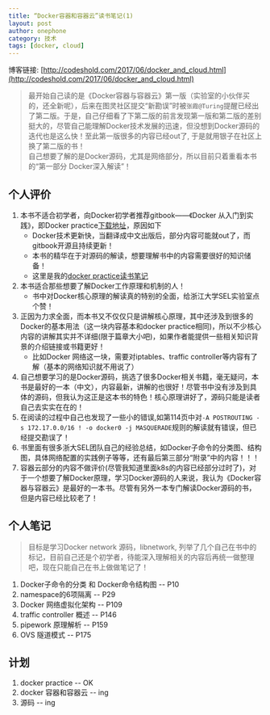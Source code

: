 ```yaml
---
title: “Docker容器和容器云”读书笔记(1)
layout: post
author: onephone
category: 技术
tags: [docker, cloud]
---
```

博客链接: [http://codeshold.com/2017/06/docker_and_cloud.html](http://codeshold.com/2017/06/docker_and_cloud.html)


> 最开始自己读的是《Docker容器与容器云》第一版（实验室的小伙伴买的，还全新呢），后来在图灵社区提交“新勘误”时被`张霞@Turing`提醒已经出了第二版。于是，自己仔细看了下第二版的前言发现第一版和第二版的差别挺大的，尽管自己能理解Docker技术发展的迅速，但没想到Docker源码的迭代也是这么快！至此第一版很多的内容已经out了, 于是就用银子在社区上换了第二版的书！  
自己想要了解的是Docker源码，尤其是网络部分，所以目前只着重看本书的“第一部分 Docker深入解读”！

## 个人评价
1. 本书不适合初学者，向Docker初学者推荐gitbook——《Docker 从入门到实践》，即Docker practice[下载地址](https://www.gitbook.com/book/yeasy/docker_practice/details)，原因如下
    - Docker技术更新快，当翻译成中文出版后，部分内容可能就out了，而gitbook开源且持续更新！
    - 本书的精华在于对源码的解读，想要理解书中的内容需要很好的知识储备！
    - 这里是我的[docker practice读书笔记](http://www.ituring.com.cn/article/467946)
2. 本书适合那些想要了解Docker工作原理和机制的人！
    - 书中对Docker核心原理的解读真的特别的全面，给浙江大学SEL实验室点个赞！
3. 正因为力求全面，而本书又不仅仅只是讲解核心原理，其中还涉及到很多的Docker的基本用法（这一块内容基本和docker practice相同)，所以不少核心内容的讲解其实并不详细(限于篇章大小吧)，如果作者能提供一些相关知识背景的介绍链接或书籍更好！
    - 比如Docker 网络这一块，需要对iptables、traffic controller等内容有了解（基本的网络知识就不用说了）
4. 自己想要学习的是Docker源码，挑选了很多Docker相关书籍，毫无疑问，本书是最好的一本（中文），内容最新，讲解的也很好！尽管书中没有涉及到具体的源码，但我认为这正是这本书的特色！核心原理讲好了，源码只能是读者自己去实实在在的！
5. 在阅读的过程中自己也发现了一些小的错误,如第114页中对`-A POSTROUTING -s 172.17.0.0/16 ! -o docker0 -j MASQUERADE`规则的解读就有错误，但已经提交勘误了！
6. 书里面有很多浙大SEL团队自己的经验总结，如Docker子命令的分类图、结构图，具体网络配置的实践例子等等，还有最后第三部分“附录”中的内容！！！
7. 容器云部分的内容不做评价(尽管我知道里面k8s的内容已经部分过时了)，对于一个想要了解Docker原理，学习Docker源码的人来说，我认为《Docker容器与容器云》是最好的一本书。尽管有另外一本专门解读Docker源码的书，但是内容已经比较老了！

## 个人笔记
> 目标是学习Docker network 源码，libnetwork, 列举了几个自己在书中的标记，目前自己还是个初学者，待能深入理解相关的内容后再统一做整理吧，现在只能自己在书上做做笔记了！

1. Docker子命令的分类 和 Docker命令结构图 -- P10
2. namespace的6项隔离 -- P29
3. Docker 网络虚拟化架构 -- P109
4. traffic controller 概述 -- P146
5. pipework 原理解析 -- P159
6. OVS 隧道模式 -- P175


## 计划
1. docker practice -- OK
2. docker 容器和容器云 -- ing
3. 源码 -- ing


